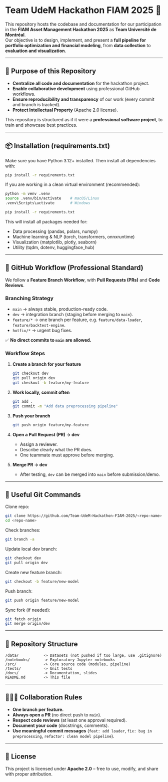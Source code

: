 # Team UdeM Hackathon FIAM 2025 🚀

This repository hosts the codebase and documentation for our participation in the **FIAM Asset Management Hackathon 2025** as **Team Université de Montréal**.  
Our objective is to design, implement, and present a **full pipeline for portfolio optimization and financial modeling**, from **data collection** to **evaluation and visualization**.

---

## 📌 Purpose of this Repository

- **Centralize all code and documentation** for the hackathon project.  
- **Enable collaborative development** using professional GitHub workflows.  
- **Ensure reproducibility and transparency** of our work (every commit and branch is tracked).  
- **Protect Intellectual Property** (Apache 2.0 license).  

This repository is structured as if it were a **professional software project**, to train and showcase best practices.

---

## 📦 Installation (requirements.txt)

Make sure you have Python 3.12+ installed. Then install all dependencies with:

```bash
pip install -r requirements.txt
```

If you are working in a clean virtual environment (recommended):

```bash
python -m venv .venv
source .venv/bin/activate    # macOS/Linux
.venv\Scripts\activate       # Windows

pip install -r requirements.txt
```

This will install all packages needed for:
- Data processing (pandas, polars, numpy)
- Machine learning & NLP (torch, transformers, onnxruntime)
- Visualization (matplotlib, plotly, seaborn)
- Utility (tqdm, dotenv, huggingface_hub)

---

## 🌱 GitHub Workflow (Professional Standard)

We follow a **Feature Branch Workflow**, with **Pull Requests (PRs)** and **Code Reviews**.

### Branching Strategy
- `main` → always stable, production-ready code.  
- `dev` → integration branch (staging before merging to `main`).  
- `feature/*` → one branch per feature, e.g. `feature/data-loader`, `feature/backtest-engine`.  
- `hotfix/*` → urgent bug fixes.  

✅ **No direct commits to `main` are allowed.**

### Workflow Steps
1. **Create a branch for your feature**  
   ```bash
   git checkout dev
   git pull origin dev
   git checkout -b feature/my-feature
   ```
2. **Work locally, commit often**  
   ```bash
   git add .
   git commit -m "Add data preprocessing pipeline"
   ```
3. **Push your branch**  
   ```bash
   git push origin feature/my-feature
   ```
4. **Open a Pull Request (PR) → dev**  
   - Assign a reviewer.  
   - Describe clearly what the PR does.  
   - One teammate must approve before merging.  

5. **Merge PR → dev**  
   - After testing, `dev` can be merged into `main` before submission/demo.

---

## 🔧 Useful Git Commands

Clone repo:
```bash
git clone https://github.com/Team-UdeM-Hackathon-FIAM-2025/<repo-name>.git
cd <repo-name>
```

Check branches:
```bash
git branch -a
```

Update local dev branch:
```bash
git checkout dev
git pull origin dev
```

Create new feature branch:
```bash
git checkout -b feature/new-model
```

Push branch:
```bash
git push origin feature/new-model
```

Sync fork (if needed):
```bash
git fetch origin
git merge origin/dev
```

---

## 📂 Repository Structure

```
/data/           -> Datasets (not pushed if too large, use .gitignore)
/notebooks/      -> Exploratory Jupyter notebooks
/src/            -> Core source code (modules, pipeline)
/tests/          -> Unit tests
/docs/           -> Documentation, slides
README.md        -> This file
```

---

## 🧑‍🤝‍🧑 Collaboration Rules

- **One branch per feature.**  
- **Always open a PR** (no direct push to `main`).  
- **Respect code reviews** (at least one approval required).  
- **Document your code** (docstrings, comments).  
- **Use meaningful commit messages** (`feat: add loader`, `fix: bug in preprocessing`, `refactor: clean model pipeline`).  

---

## 📜 License

This project is licensed under **Apache 2.0** – free to use, modify, and share with proper attribution.  
